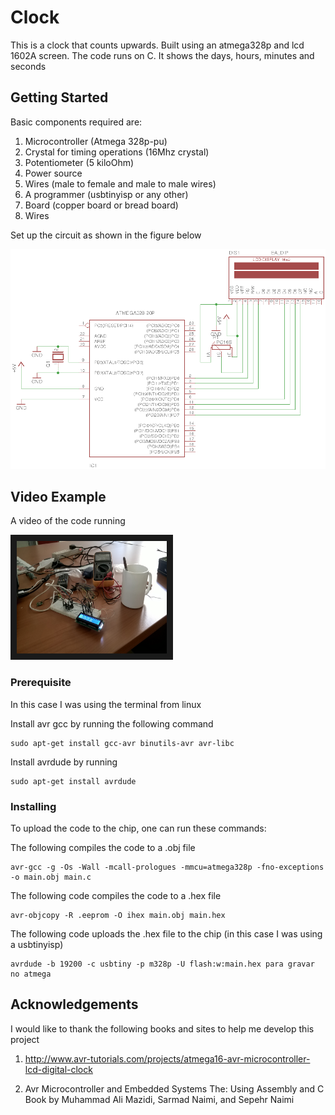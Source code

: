 # Clock

This is a clock that counts upwards. Built using an atmega328p and lcd 1602A screen. The code runs on C. It shows the days, hours, minutes and seconds

## Getting Started

Basic components required are:

1. Microcontroller (Atmega 328p-pu)
2. Crystal for timing operations (16Mhz crystal)
3. Potentiometer (5 kiloOhm)
4. Power source
5. Wires (male to female and male to male wires)
6. A programmer (usbtinyisp or any other)
7. Board (copper board or bread board)
8. Wires

Set up the circuit as shown in the figure below

<p align="center">
	<img src="./Assets/schematic.png" />
</p>

## Video Example

A video of the code running

<a href="http://www.youtube.com/watch?feature=player_embedded&v=gOIRP3hROwc
" target="_blank"><img src="./Assets/IMG-20171004-WA0001.jpg" 
alt="clock counting upwards" width="240" height="180" border="10" /></a>

### Prerequisite

In this case I was using the terminal from linux

Install avr gcc by running the following command
```
sudo apt-get install gcc-avr binutils-avr avr-libc
```
Install avrdude by running
```
sudo apt-get install avrdude
```

### Installing

To upload the code to the chip, one can run these commands:

The following compiles the code to a .obj file
 ```
avr-gcc -g -Os -Wall -mcall-prologues -mmcu=atmega328p -fno-exceptions -o main.obj main.c
```    
The following code compiles the code to a .hex file
```
avr-objcopy -R .eeprom -O ihex main.obj main.hex
```
The following code uploads the .hex file to the chip (in this case I was using a usbtinyisp)
```
avrdude -b 19200 -c usbtiny -p m328p -U flash:w:main.hex para gravar no atmega
```

## Acknowledgements

I would like to thank the following books and sites to help me develop this project

1. http://www.avr-tutorials.com/projects/atmega16-avr-microcontroller-lcd-digital-clock

2. Avr Microcontroller and Embedded Systems The: Using Assembly and C
Book by Muhammad Ali Mazidi, Sarmad Naimi, and Sepehr Naimi
